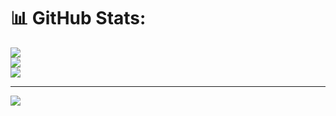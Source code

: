 # 📊 GitHub Stats:
![](https://github-readme-stats.vercel.app/api?username=shrahc-29&theme=dark&hide_border=false&include_all_commits=false&count_private=false)<br/>
![](https://nirzak-streak-stats.vercel.app/?user=shrahc-29&theme=dark&hide_border=false)<br/>
![](https://github-readme-stats.vercel.app/api/top-langs/?username=shrahc-29&theme=dark&hide_border=false&include_all_commits=false&count_private=false&layout=compact)

---
[![](https://visitcount.itsvg.in/api?id=shrahc-29&icon=0&color=0)](https://visitcount.itsvg.in)

<!-- Proudly created with GPRM ( https://gprm.itsvg.in ) -->
